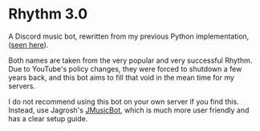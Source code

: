 # Rhythm 3.0
A Discord music bot, rewritten from my previous Python implementation, ([seen here](https://github.com/Palma-Ricardo/KoolCidsMusicBot)).

Both names are taken from the very popular and very successful Rhythm. Due to 
YouTube's policy changes, they were forced to shutdown a few years back, and this
bot aims to fill that void in the mean time for my servers.

I do not recommend using this bot on your own server if you find this. 
Instead, use Jagrosh's [JMusicBot](https://github.com/jagrosh/MusicBot), which is much
more user friendly and has a clear setup guide.
